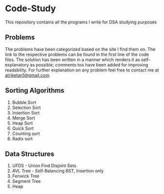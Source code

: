 # Code-Study
This repository contains all the programs I write for DSA studying purposes

## Problems
The problems have been categorized based on the site I find them on. The link to the respective problems can be found in the first line of the code files. The solution has been written in a manner which renders it as self-explanatory as possible; comments too have been added for improving readability. For further explanation on any problem feel free to contact me at atriketan1@gmail.com.

## Sorting Algorithms
1. Bubble Sort
2. Selection Sort
3. Insertion Sort
4. Merge Sort
5. Heap Sort
6. Quick Sort
7. Counting sort
8. Radix sort

## Data Structures
1. UFDS - Union Find Disjoint Sets
2. AVL Tree - Self-Balancing BST, Insertion only
3. Fenwick Tree
4. Segment Tree
5. Heap
